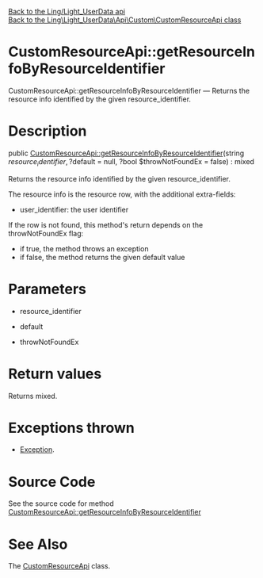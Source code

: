 [Back to the Ling/Light_UserData api](https://github.com/lingtalfi/Light_UserData/blob/master/doc/api/Ling/Light_UserData.md)<br>
[Back to the Ling\Light_UserData\Api\Custom\CustomResourceApi class](https://github.com/lingtalfi/Light_UserData/blob/master/doc/api/Ling/Light_UserData/Api/Custom/CustomResourceApi.md)


CustomResourceApi::getResourceInfoByResourceIdentifier
================



CustomResourceApi::getResourceInfoByResourceIdentifier — Returns the resource info identified by the given resource_identifier.




Description
================


public [CustomResourceApi::getResourceInfoByResourceIdentifier](https://github.com/lingtalfi/Light_UserData/blob/master/doc/api/Ling/Light_UserData/Api/Custom/CustomResourceApi/getResourceInfoByResourceIdentifier.md)(string $resource_identifier, ?$default = null, ?bool $throwNotFoundEx = false) : mixed




Returns the resource info identified by the given resource_identifier.

The resource info is the resource row, with the additional extra-fields:
- user_identifier: the user identifier

If the row is not found, this method's return depends on the throwNotFoundEx flag:
- if true, the method throws an exception
- if false, the method returns the given default value




Parameters
================


- resource_identifier

    

- default

    

- throwNotFoundEx

    


Return values
================

Returns mixed.


Exceptions thrown
================

- [Exception](http://php.net/manual/en/class.exception.php).&nbsp;







Source Code
===========
See the source code for method [CustomResourceApi::getResourceInfoByResourceIdentifier](https://github.com/lingtalfi/Light_UserData/blob/master/Api/Custom/CustomResourceApi.php#L18-L38)


See Also
================

The [CustomResourceApi](https://github.com/lingtalfi/Light_UserData/blob/master/doc/api/Ling/Light_UserData/Api/Custom/CustomResourceApi.md) class.




